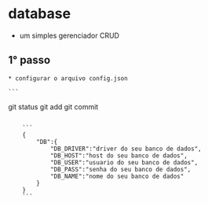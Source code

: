 # database
 * um simples gerenciador CRUD

## 1° passo
	* configurar o arquivo config.json
	
	```
git status
git add
git commit
```
	
	```
	{
		"DB":{
			"DB_DRIVER":"driver do seu banco de dados",
			"DB_HOST":"host do seu banco de dados",
			"DB_USER":"usuario do seu banco de dados",
			"DB_PASS":"senha do seu banco de dados",
			"DB_NAME":"nome do seu banco de dados"
		}		
	}
	```
